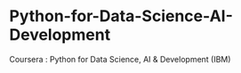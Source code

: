 # Python-for-Data-Science-AI-Development
Coursera : Python for Data Science, AI &amp; Development (IBM)
